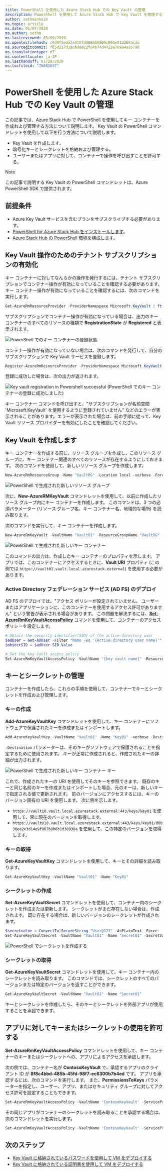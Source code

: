 ```yaml
---
title: PowerShell を使用した Azure Stack Hub での Key Vault の管理
description: PowerShell を使用して Azure Stack Hub で Key Vault を管理する方法について説明します。
author: sethmanheim
ms.topic: article
ms.date: 01/07/2020
ms.author: sethm
ms.lastreviewed: 05/09/2019
ms.openlocfilehash: c9d0f5eda2e4107d0686b8869c005e812268acaa
ms.sourcegitcommit: fd5d217d3a8adeec2f04b74d4728e709a4a95790
ms.translationtype: HT
ms.contentlocale: ja-JP
ms.lasthandoff: 01/29/2020
ms.locfileid: "76883637"
---
```

# <a name="manage-key-vault-in-azure-stack-hub-using-powershell"></a>PowerShell を使用した Azure Stack Hub での Key Vault の管理

この記事では、Azure Stack Hub で PowerShell を使用してキー コンテナーを作成および管理する方法について説明します。 Key Vault の PowerShell コマンドレットを使用して以下を行う方法について説明します。

* Key Vault を作成します。
* 暗号化キーとシークレットを格納および管理する。
* ユーザーまたはアプリに対して、コンテナーで操作を呼び出すことを許可する。

>[!NOTE]
>この記事で説明する Key Vault の PowerShell コマンドレットは、Azure PowerShell SDK で提供されます。

## <a name="prerequisites"></a>前提条件

* Azure Key Vault サービスを含むプランをサブスクライブする必要があります。
* [PowerShell for Azure Stack Hub をインストールします](../operator/azure-stack-powershell-install.md)。
* [Azure Stack Hub の PowerShell 環境を構成します](azure-stack-powershell-configure-user.md)。

## <a name="enable-your-tenant-subscription-for-key-vault-operations"></a>Key Vault 操作のためのテナント サブスクリプションの有効化

キー コンテナーに対してなんらかの操作を発行するには、テナント サブスクリプションでコンテナー操作が有効になっていることを確認する必要があります。 キー コンテナー操作が有効になっていることを確認するには、次のコマンドを実行します。

```powershell  
Get-AzureRmResourceProvider -ProviderNamespace Microsoft.KeyVault | ft -Autosize
```

サブスクリプションでコンテナー操作が有効になっている場合は、出力のキー コンテナーのすべてのリソースの種類で **RegistrationState** が **Registered** と表示されます。

![PowerShell でのキー コンテナーの登録状態](media/azure-stack-key-vault-manage-powershell/image1.png)

コンテナー操作が有効になっていない場合は、次のコマンドを発行して、自分のサブスクリプションで Key Vault サービスを登録します。

```powershell
Register-AzureRmResourceProvider -ProviderNamespace Microsoft.KeyVault
```

登録に成功した場合は、次の出力が返されます。

![Key vault registration in Powershell successful (PowerShell でのキー コンテナーの登録に成功しました)](media/azure-stack-key-vault-manage-powershell/image2.png)

キー コンテナー コマンドを呼び出すと、"サブスクリプションが名前空間 'Microsoft.KeyVault' を使用するように登録されていません" などのエラーが表示されることがあります。エラーが表示された場合は、前の手順に従って、Key Vault リソース プロバイダーを有効にしたことを確認してください。

## <a name="create-a-key-vault"></a>Key Vault を作成します

キー コンテナーを作成する前に、リソース グループを作成し、このリソース グループに、キー コンテナー関連のすべてのリソースが存在するようにしておきます。 次のコマンドを使用して、新しいリソース グループを作成します。

```powershell
New-AzureRmResourceGroup -Name "VaultRG" -Location local -verbose -Force
```

![PowerShell で生成された新しいリソース グループ](media/azure-stack-key-vault-manage-powershell/image3.png)

次に、**New-AzureRMKeyVault** コマンドレットを使用して、以前に作成したリソース グループ内にキー コンテナーを作成します。 このコマンドは、3 つの必須パラメーター (リソース グループ名、キー コンテナー名、地理的な場所) を読み取ります。

次のコマンドを実行して、キー コンテナーを作成します。

```powershell
New-AzureRmKeyVault -VaultName "Vault01" -ResourceGroupName "VaultRG" -Location local -verbose
```

![PowerShell で生成された新しいキー コンテナー](media/azure-stack-key-vault-manage-powershell/image4.png)

このコマンドの出力は、作成したキー コンテナーのプロパティを示します。 アプリでは、このコンテナーにアクセスするときに、**Vault URI** プロパティ (この例では `https://vault01.vault.local.azurestack.external`) を使用する必要があります。

### <a name="active-directory-federation-services-ad-fs-deployment"></a>Active Directory フェデレーション サービス (AD FS) のデプロイ

AD FS のデプロイでは、"アクセス ポリシーが設定されていません。 ユーザーまたはアプリケーションに、このコンテナーを使用するアクセス許可がありません" という警告が表示される場合があります。 この問題を解決するには、[**Set-AzureRmKeyVaultAccessPolicy**](#authorize-an-app-to-use-a-key-or-secret) コマンドを使用して、コンテナーのアクセス ポリシーを設定します。

```powershell
# Obtain the security identifier(SID) of the active directory user
$adUser = Get-ADUser -Filter "Name -eq '{Active directory user name}'"
$objectSID = $adUser.SID.Value

# Set the key vault access policy
Set-AzureRmKeyVaultAccessPolicy -VaultName "{key vault name}" -ResourceGroupName "{resource group name}" -ObjectId "{object SID}" -PermissionsToKeys {permissionsToKeys} -PermissionsToSecrets {permissionsToSecrets} -BypassObjectIdValidation
```

## <a name="manage-keys-and-secrets"></a>キーとシークレットの管理

コンテナーを作成したら、これらの手順を使用して、コンテナーでキーとシークレットを作成および管理します。

### <a name="create-a-key"></a>キーの作成

**Add-AzureKeyVaultKey** コマンドレットを使用して、キー コンテナーにソフトウェアで保護されたキーを作成またはインポートします。

```powershell
Add-AzureKeyVaultKey -VaultName "Vault01" -Name "Key01" -verbose -Destination Software
```

`-Destination` パラメーターは、そのキーがソフトウェアで保護されることを指定するために使用されます。 キーが正常に作成されると、作成されたキーの詳細が出力されます。

![PowerShell で生成された新しいキー コンテナー キー](media/azure-stack-key-vault-manage-powershell/image5.png)

これで、作成されたキーの URI を使用してそのキーを参照できます。 既存のキーと同じ名前のキーを作成またはインポートした場合、元のキーは、新しいキーで指定される値で更新されます。 前のバージョンにアクセスするには、キーのバージョン固有の URI を使用します。 次に例を示します。

* `https://vault10.vault.local.azurestack.external:443/keys/key01` を使用して、常に現在のバージョンを取得します。
* `https://vault010.vault.local.azurestack.external:443/keys/key01/d0b36ee2e3d14e9f967b8b6b1d38938a` を使用して、この特定のバージョンを取得します。

### <a name="get-a-key"></a>キーの取得

**Get-AzureKeyVaultKey** コマンドレットを使用して、キーとその詳細を読み取ります。

```powershell
Get-AzureKeyVaultKey -VaultName "Vault01" -Name "Key01"
```

### <a name="create-a-secret"></a>シークレットの作成

**Set-AzureKeyVaultSecret** コマンドレットを使用して、コンテナー内のシークレットを作成または更新します。 シークレットがまだ存在しない場合は、作成されます。 既に存在する場合は、新しいバージョンのシークレットが作成されます。

```powershell
$secretvalue = ConvertTo-SecureString "User@123" -AsPlainText -Force
Set-AzureKeyVaultSecret -VaultName "Vault01" -Name "Secret01" -SecretValue $secretvalue
```

![PowerShell でシークレットを作成する](media/azure-stack-key-vault-manage-powershell/image6.png)

### <a name="get-a-secret"></a>シークレットの取得

**Get-AzureKeyVaultSecret** コマンドレットを使用して、キー コンテナー内のシークレットを読み取ります。 このコマンドでは、シークレットのすべてのバージョンまたは特定のバージョンを返すことができます。

```powershell
Get-AzureKeyVaultSecret -VaultName "Vault01" -Name "Secret01"
```

キーとシークレットを作成したら、そのキーとシークレットを外部アプリが使用することを承認できます。

## <a name="authorize-an-app-to-use-a-key-or-secret"></a>アプリに対してキーまたはシークレットの使用を許可する

**Set-AzureRmKeyVaultAccessPolicy** コマンドレットを使用して、キー コンテナーのキーまたはシークレットへの、アプリによるアクセスを承認します。

次の例では、コンテナー名が **ContosoKeyVault** で、承認するアプリのクライアント ID が **8f8c4bbd-485b-45fd-98f7-ec6300b7b4ed** です。 アプリを承認するには、次のコマンドを実行します。 また、**PermissionsToKeys** パラメーターを指定し、ユーザー、アプリ、またはセキュリティ グループに対してアクセス許可を設定することもできます。

```powershell
Set-AzureRmKeyVaultAccessPolicy -VaultName 'ContosoKeyVault' -ServicePrincipalName 8f8c4bbd-485b-45fd-98f7-ec6300b7b4ed -PermissionsToKeys decrypt,sign
```

その同じアプリがコンテナーのシークレットを読み取ることを承認する場合は、次のコマンドレットを実行します。

```powershell
Set-AzureRmKeyVaultAccessPolicy -VaultName 'ContosoKeyVault' -ServicePrincipalName 8f8c4bbd-485b-45fd-98f7-ec6300 -PermissionsToKeys Get
```

## <a name="next-steps"></a>次のステップ

* [Key Vault に格納されているパスワードを使用して VM をデプロイする](azure-stack-key-vault-deploy-vm-with-secret.md)
* [Key Vault に格納されている証明書を使用して VM をデプロイする](azure-stack-key-vault-push-secret-into-vm.md)
